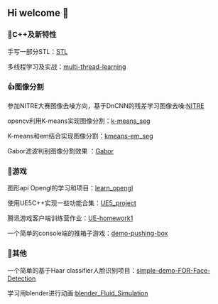 ## Hi welcome 👋

### 🌈C++及新特性
手写一部分STL：[STL](https://github.com/Abelabc/STL)

多线程学习及实战：[multi-thread-learning](https://github.com/Abelabc/multi-thread-learning)

### 👍图像分割

参加NITRE大赛图像去噪方向，基于DnCNN的残差学习图像去噪:[NITRE](https://github.com/Abelabc/NITRE)

opencv利用K-means实现图像分割：[k-means_seg](https://github.com/Abelabc/k-means_seg)

K-means和em结合实现图像分割：[kmeans-em_seg](https://github.com/Abelabc/kmean-em_seg)

Gabor滤波判别图像分割效果 ：[Gabor](https://github.com/Abelabc/Gabor)

### 🍁游戏

图形api Opengl的学习和项目：[learn_opengl](https://github.com/Abelabc/learn_opengl)

使用UE5C++实现一些功能合集：[UE5_project](https://github.com/Abelabc/UE5_Project)

腾讯游戏客户端训练营作业：[UE-homework1](https://github.com/Abelabc/UE-homework1)

一个简单的console端的推箱子游戏：[demo-pushing-box](https://github.com/Abelabc/demo-pushing-box)

### 🌱其他


一个简单的基于Haar classifier人脸识别项目：[simple-demo-FOR-Face-Detection](https://github.com/Abelabc/simple-demo-FOR-Face-Detection)


学习用blender进行动画:[blender_Fluid_Simulation](https://github.com/Abelabc/blender_Fluid_Simulation)





<!--
**Abelabc/Abelabc** is a ✨ _special_ ✨ repository because its `README.md` (this file) appears on your GitHub profile.

Here are some ideas to get you started:

- 🔭 I’m currently working on ...
- 🌱 I’m currently learning ...
- 👯 I’m looking to collaborate on ...
- 🤔 I’m looking for help with ...
- 💬 Ask me about ...
- 📫 How to reach me: ...
- 😄 Pronouns: ...
- ⚡ Fun fact: ...
-->

